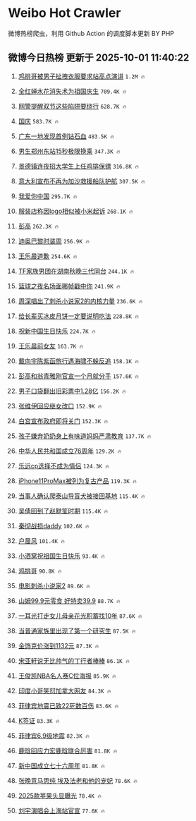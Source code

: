 # Weibo Hot Crawler 



微博热榜爬虫，利用 Github Action 的调度脚本更新 BY PHP 


## 微博今日热榜 更新于 2025-10-01 11:40:22 
1. [鸡排哥被男子扯拽衣服要求站高点演讲](https://s.weibo.com/weibo?q=%23%E9%B8%A1%E6%8E%92%E5%93%A5%E8%A2%AB%E7%94%B7%E5%AD%90%E6%89%AF%E6%8B%BD%E8%A1%A3%E6%9C%8D%E8%A6%81%E6%B1%82%E7%AB%99%E9%AB%98%E7%82%B9%E6%BC%94%E8%AE%B2%23&t=31&band_rank=1&Refer=top) `1.2M 🔥` 

1. [全红婵水花消失术为祖国庆生](https://s.weibo.com/weibo?q=%23%E5%85%A8%E7%BA%A2%E5%A9%B5%E6%B0%B4%E8%8A%B1%E6%B6%88%E5%A4%B1%E6%9C%AF%E4%B8%BA%E7%A5%96%E5%9B%BD%E5%BA%86%E7%94%9F%23&t=31&band_rank=2&Refer=top) `709.4K 🔥` 

1. [网警提醒双节这些陷阱要绕行](https://s.weibo.com/weibo?q=%23%E7%BD%91%E8%AD%A6%E6%8F%90%E9%86%92%E5%8F%8C%E8%8A%82%E8%BF%99%E4%BA%9B%E9%99%B7%E9%98%B1%E8%A6%81%E7%BB%95%E8%A1%8C%23&t=31&band_rank=3&Refer=top) `628.7K 🔥` 

1. [国庆](https://s.weibo.com/weibo?q=%E5%9B%BD%E5%BA%86&t=31&band_rank=4&Refer=top) `583.7K 🔥` 

1. [广东一地发现首例钻石血](https://s.weibo.com/weibo?q=%23%E5%B9%BF%E4%B8%9C%E4%B8%80%E5%9C%B0%E5%8F%91%E7%8E%B0%E9%A6%96%E4%BE%8B%E9%92%BB%E7%9F%B3%E8%A1%80%23&t=31&band_rank=5&Refer=top) `483.5K 🔥` 

1. [男生郑州东站15秒极限换乘](https://s.weibo.com/weibo?q=%23%E7%94%B7%E7%94%9F%E9%83%91%E5%B7%9E%E4%B8%9C%E7%AB%9915%E7%A7%92%E6%9E%81%E9%99%90%E6%8D%A2%E4%B9%98%23&t=31&band_rank=6&Refer=top) `347.3K 🔥` 

1. [景德镇连夜招大学生上任鸡排保镖](https://s.weibo.com/weibo?q=%23%E6%99%AF%E5%BE%B7%E9%95%87%E8%BF%9E%E5%A4%9C%E6%8B%9B%E5%A4%A7%E5%AD%A6%E7%94%9F%E4%B8%8A%E4%BB%BB%E9%B8%A1%E6%8E%92%E4%BF%9D%E9%95%96%23&t=31&band_rank=7&Refer=top) `316.8K 🔥` 

1. [意大利宣布不再为加沙救援船队护航](https://s.weibo.com/weibo?q=%23%E6%84%8F%E5%A4%A7%E5%88%A9%E5%AE%A3%E5%B8%83%E4%B8%8D%E5%86%8D%E4%B8%BA%E5%8A%A0%E6%B2%99%E6%95%91%E6%8F%B4%E8%88%B9%E9%98%9F%E6%8A%A4%E8%88%AA%23&t=31&band_rank=8&Refer=top) `307.5K 🔥` 

1. [我爱你中国](https://s.weibo.com/weibo?q=%23%E6%88%91%E7%88%B1%E4%BD%A0%E4%B8%AD%E5%9B%BD%23&t=31&band_rank=9&Refer=top) `295.7K 🔥` 

1. [服装店称因logo相似被小米起诉](https://s.weibo.com/weibo?q=%23%E6%9C%8D%E8%A3%85%E5%BA%97%E7%A7%B0%E5%9B%A0logo%E7%9B%B8%E4%BC%BC%E8%A2%AB%E5%B0%8F%E7%B1%B3%E8%B5%B7%E8%AF%89%23&t=31&band_rank=10&Refer=top) `268.1K 🔥` 

1. [彭高](https://s.weibo.com/weibo?q=%E5%BD%AD%E9%AB%98&t=31&band_rank=11&Refer=top) `262.3K 🔥` 

1. [迪奥巴黎时装周](https://s.weibo.com/weibo?q=%E8%BF%AA%E5%A5%A5%E5%B7%B4%E9%BB%8E%E6%97%B6%E8%A3%85%E5%91%A8&t=31&band_rank=12&Refer=top) `256.9K 🔥` 

1. [王乐晨道歉](https://s.weibo.com/weibo?q=%E7%8E%8B%E4%B9%90%E6%99%A8%E9%81%93%E6%AD%89&t=31&band_rank=13&Refer=top) `254.6K 🔥` 

1. [TF家族男团在湖南秋晚三代同台](https://s.weibo.com/weibo?q=%23TF%E5%AE%B6%E6%97%8F%E7%94%B7%E5%9B%A2%E5%9C%A8%E6%B9%96%E5%8D%97%E7%A7%8B%E6%99%9A%E4%B8%89%E4%BB%A3%E5%90%8C%E5%8F%B0%23&t=31&band_rank=14&Refer=top) `244.1K 🔥` 

1. [篮球之夜名场面哪帧戳中你](https://s.weibo.com/weibo?q=%23%E7%AF%AE%E7%90%83%E4%B9%8B%E5%A4%9C%E5%90%8D%E5%9C%BA%E9%9D%A2%E5%93%AA%E5%B8%A7%E6%88%B3%E4%B8%AD%E4%BD%A0%23&t=31&band_rank=15&Refer=top) `241.9K 🔥` 

1. [周深唱出了刺杀小说家2的内核力量](https://s.weibo.com/weibo?q=%23%E5%91%A8%E6%B7%B1%E5%94%B1%E5%87%BA%E4%BA%86%E5%88%BA%E6%9D%80%E5%B0%8F%E8%AF%B4%E5%AE%B62%E7%9A%84%E5%86%85%E6%A0%B8%E5%8A%9B%E9%87%8F%23&t=31&band_rank=16&Refer=top) `236.6K 🔥` 

1. [给长辈买冰皮月饼一定要说明吃法](https://s.weibo.com/weibo?q=%E7%BB%99%E9%95%BF%E8%BE%88%E4%B9%B0%E5%86%B0%E7%9A%AE%E6%9C%88%E9%A5%BC%E4%B8%80%E5%AE%9A%E8%A6%81%E8%AF%B4%E6%98%8E%E5%90%83%E6%B3%95&t=31&band_rank=17&Refer=top) `228.8K 🔥` 

1. [祝新中国生日快乐](https://s.weibo.com/weibo?q=%23%E7%A5%9D%E6%96%B0%E4%B8%AD%E5%9B%BD%E7%94%9F%E6%97%A5%E5%BF%AB%E4%B9%90%23&t=31&band_rank=18&Refer=top) `224.7K 🔥` 

1. [王乐晨前女友](https://s.weibo.com/weibo?q=%23%E7%8E%8B%E4%B9%90%E6%99%A8%E5%89%8D%E5%A5%B3%E5%8F%8B%23&t=31&band_rank=19&Refer=top) `163.7K 🔥` 

1. [戴向宇陈紫函旅行遇海啸不躲反追](https://s.weibo.com/weibo?q=%E6%88%B4%E5%90%91%E5%AE%87%E9%99%88%E7%B4%AB%E5%87%BD%E6%97%85%E8%A1%8C%E9%81%87%E6%B5%B7%E5%95%B8%E4%B8%8D%E8%BA%B2%E5%8F%8D%E8%BF%BD&t=31&band_rank=20&Refer=top) `158.1K 🔥` 

1. [彭高和翁青雅刚官宣一个月就分手](https://s.weibo.com/weibo?q=%23%E5%BD%AD%E9%AB%98%E5%92%8C%E7%BF%81%E9%9D%92%E9%9B%85%E5%88%9A%E5%AE%98%E5%AE%A3%E4%B8%80%E4%B8%AA%E6%9C%88%E5%B0%B1%E5%88%86%E6%89%8B%23&t=31&band_rank=21&Refer=top) `157.6K 🔥` 

1. [男子口袋翻出旧彩票中1.28亿](https://s.weibo.com/weibo?q=%23%E7%94%B7%E5%AD%90%E5%8F%A3%E8%A2%8B%E7%BF%BB%E5%87%BA%E6%97%A7%E5%BD%A9%E7%A5%A8%E4%B8%AD1.28%E4%BA%BF%23&t=31&band_rank=22&Refer=top) `156.2K 🔥` 

1. [张维伊回应继女改口](https://s.weibo.com/weibo?q=%23%E5%BC%A0%E7%BB%B4%E4%BC%8A%E5%9B%9E%E5%BA%94%E7%BB%A7%E5%A5%B3%E6%94%B9%E5%8F%A3%23&t=31&band_rank=23&Refer=top) `152.9K 🔥` 

1. [白宫宣布政府即将关门](https://s.weibo.com/weibo?q=%23%E7%99%BD%E5%AE%AB%E5%AE%A3%E5%B8%83%E6%94%BF%E5%BA%9C%E5%8D%B3%E5%B0%86%E5%85%B3%E9%97%A8%23&t=31&band_rank=24&Refer=top) `152.3K 🔥` 

1. [孩子嫌弃奶奶身上有味道妈妈严肃教育](https://s.weibo.com/weibo?q=%23%E5%AD%A9%E5%AD%90%E5%AB%8C%E5%BC%83%E5%A5%B6%E5%A5%B6%E8%BA%AB%E4%B8%8A%E6%9C%89%E5%91%B3%E9%81%93%E5%A6%88%E5%A6%88%E4%B8%A5%E8%82%83%E6%95%99%E8%82%B2%23&t=31&band_rank=25&Refer=top) `137.7K 🔥` 

1. [中华人民共和国成立76周年](https://s.weibo.com/weibo?q=%23%E4%B8%AD%E5%8D%8E%E4%BA%BA%E6%B0%91%E5%85%B1%E5%92%8C%E5%9B%BD%E6%88%90%E7%AB%8B76%E5%91%A8%E5%B9%B4%23&t=31&band_rank=26&Refer=top) `129.2K 🔥` 

1. [乐远cp选择不成为情侣](https://s.weibo.com/weibo?q=%23%E4%B9%90%E8%BF%9Ccp%E9%80%89%E6%8B%A9%E4%B8%8D%E6%88%90%E4%B8%BA%E6%83%85%E4%BE%A3%23&t=31&band_rank=27&Refer=top) `124.3K 🔥` 

1. [iPhone11ProMax被列为复古产品](https://s.weibo.com/weibo?q=%23iPhone11ProMax%E8%A2%AB%E5%88%97%E4%B8%BA%E5%A4%8D%E5%8F%A4%E4%BA%A7%E5%93%81%23&t=31&band_rank=28&Refer=top) `119.3K 🔥` 

1. [当事人确认爬泰山导盲犬被接回基地](https://s.weibo.com/weibo?q=%23%E5%BD%93%E4%BA%8B%E4%BA%BA%E7%A1%AE%E8%AE%A4%E7%88%AC%E6%B3%B0%E5%B1%B1%E5%AF%BC%E7%9B%B2%E7%8A%AC%E8%A2%AB%E6%8E%A5%E5%9B%9E%E5%9F%BA%E5%9C%B0%23&t=31&band_rank=29&Refer=top) `115.4K 🔥` 

1. [吴倩回到了赵默笙时期](https://s.weibo.com/weibo?q=%E5%90%B4%E5%80%A9%E5%9B%9E%E5%88%B0%E4%BA%86%E8%B5%B5%E9%BB%98%E7%AC%99%E6%97%B6%E6%9C%9F&t=31&band_rank=30&Refer=top) `115.4K 🔥` 

1. [秦彻战损daddy](https://s.weibo.com/weibo?q=%E7%A7%A6%E5%BD%BB%E6%88%98%E6%8D%9Fdaddy&t=31&band_rank=31&Refer=top) `102.6K 🔥` 

1. [户晨风](https://s.weibo.com/weibo?q=%E6%88%B7%E6%99%A8%E9%A3%8E&t=31&band_rank=32&Refer=top) `101.4K 🔥` 

1. [小酒窝祝祖国生日快乐](https://s.weibo.com/weibo?q=%23%E5%B0%8F%E9%85%92%E7%AA%9D%E7%A5%9D%E7%A5%96%E5%9B%BD%E7%94%9F%E6%97%A5%E5%BF%AB%E4%B9%90%23&t=31&band_rank=33&Refer=top) `93.4K 🔥` 

1. [鸡排哥](https://s.weibo.com/weibo?q=%E9%B8%A1%E6%8E%92%E5%93%A5&t=31&band_rank=34&Refer=top) `90.8K 🔥` 

1. [电影刺杀小说家2](https://s.weibo.com/weibo?q=%E7%94%B5%E5%BD%B1%E5%88%BA%E6%9D%80%E5%B0%8F%E8%AF%B4%E5%AE%B62&t=31&band_rank=35&Refer=top) `89.6K 🔥` 

1. [山姆99.9元零食 好特卖39.9](https://s.weibo.com/weibo?q=%E5%B1%B1%E5%A7%8699.9%E5%85%83%E9%9B%B6%E9%A3%9F%20%E5%A5%BD%E7%89%B9%E5%8D%9639.9&t=31&band_rank=36&Refer=top) `88.7K 🔥` 

1. [一耳光打走女儿母亲花光积蓄找10年](https://s.weibo.com/weibo?q=%23%E4%B8%80%E8%80%B3%E5%85%89%E6%89%93%E8%B5%B0%E5%A5%B3%E5%84%BF%E6%AF%8D%E4%BA%B2%E8%8A%B1%E5%85%89%E7%A7%AF%E8%93%84%E6%89%BE10%E5%B9%B4%23&t=31&band_rank=37&Refer=top) `87.6K 🔥` 

1. [当普通家族里出现了第一个研究生](https://s.weibo.com/weibo?q=%23%E5%BD%93%E6%99%AE%E9%80%9A%E5%AE%B6%E6%97%8F%E9%87%8C%E5%87%BA%E7%8E%B0%E4%BA%86%E7%AC%AC%E4%B8%80%E4%B8%AA%E7%A0%94%E7%A9%B6%E7%94%9F%23&t=31&band_rank=38&Refer=top) `87.5K 🔥` 

1. [金饰克价涨到1132元](https://s.weibo.com/weibo?q=%23%E9%87%91%E9%A5%B0%E5%85%8B%E4%BB%B7%E6%B6%A8%E5%88%B01132%E5%85%83%23&t=31&band_rank=39&Refer=top) `87.3K 🔥` 

1. [宋亚轩说无比帅气的丁行者棒棒](https://s.weibo.com/weibo?q=%23%E5%AE%8B%E4%BA%9A%E8%BD%A9%E8%AF%B4%E6%97%A0%E6%AF%94%E5%B8%85%E6%B0%94%E7%9A%84%E4%B8%81%E8%A1%8C%E8%80%85%E6%A3%92%E6%A3%92%23&t=31&band_rank=40&Refer=top) `86.1K 🔥` 

1. [王俊凯NBA名人赛C位海报](https://s.weibo.com/weibo?q=%23%E7%8E%8B%E4%BF%8A%E5%87%AFNBA%E5%90%8D%E4%BA%BA%E8%B5%9BC%E4%BD%8D%E6%B5%B7%E6%8A%A5%23&t=31&band_rank=41&Refer=top) `85.9K 🔥` 

1. [印度小哥笑怼加拿大网友](https://s.weibo.com/weibo?q=%E5%8D%B0%E5%BA%A6%E5%B0%8F%E5%93%A5%E7%AC%91%E6%80%BC%E5%8A%A0%E6%8B%BF%E5%A4%A7%E7%BD%91%E5%8F%8B&t=31&band_rank=42&Refer=top) `84.3K 🔥` 

1. [菲律宾地震已致22死数百伤](https://s.weibo.com/weibo?q=%23%E8%8F%B2%E5%BE%8B%E5%AE%BE%E5%9C%B0%E9%9C%87%E5%B7%B2%E8%87%B422%E6%AD%BB%E6%95%B0%E7%99%BE%E4%BC%A4%23&t=31&band_rank=43&Refer=top) `83.6K 🔥` 

1. [K签证](https://s.weibo.com/weibo?q=K%E7%AD%BE%E8%AF%81&t=31&band_rank=44&Refer=top) `83.3K 🔥` 

1. [菲律宾6.9级地震](https://s.weibo.com/weibo?q=%23%E8%8F%B2%E5%BE%8B%E5%AE%BE6.9%E7%BA%A7%E5%9C%B0%E9%9C%87%23&t=31&band_rank=45&Refer=top) `82.3K 🔥` 

1. [鹿晗回应力宏鹿晗联合厉害](https://s.weibo.com/weibo?q=%23%E9%B9%BF%E6%99%97%E5%9B%9E%E5%BA%94%E5%8A%9B%E5%AE%8F%E9%B9%BF%E6%99%97%E8%81%94%E5%90%88%E5%8E%89%E5%AE%B3%23&t=31&band_rank=46&Refer=top) `81.8K 🔥` 

1. [新中国成立七十六周年](https://s.weibo.com/weibo?q=%23%E6%96%B0%E4%B8%AD%E5%9B%BD%E6%88%90%E7%AB%8B%E4%B8%83%E5%8D%81%E5%85%AD%E5%91%A8%E5%B9%B4%23&t=31&band_rank=47&Refer=top) `81.8K 🔥` 

1. [张晚意马思纯 埃及法老和他的宠妃](https://s.weibo.com/weibo?q=%E5%BC%A0%E6%99%9A%E6%84%8F%E9%A9%AC%E6%80%9D%E7%BA%AF%20%E5%9F%83%E5%8F%8A%E6%B3%95%E8%80%81%E5%92%8C%E4%BB%96%E7%9A%84%E5%AE%A0%E5%A6%83&t=31&band_rank=48&Refer=top) `78.6K 🔥` 

1. [2025款苹果头显曝光](https://s.weibo.com/weibo?q=%232025%E6%AC%BE%E8%8B%B9%E6%9E%9C%E5%A4%B4%E6%98%BE%E6%9B%9D%E5%85%89%23&t=31&band_rank=49&Refer=top) `78.4K 🔥` 

1. [刘宇演唱会上海站官宣](https://s.weibo.com/weibo?q=%23%E5%88%98%E5%AE%87%E6%BC%94%E5%94%B1%E4%BC%9A%E4%B8%8A%E6%B5%B7%E7%AB%99%E5%AE%98%E5%AE%A3%23&t=31&band_rank=50&Refer=top) `77.6K 🔥` 


